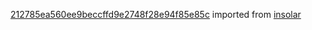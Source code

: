 [212785ea560ee9beccffd9e2748f28e94f85e85c](https://github.com/insolar/insolar/commit/212785ea560ee9beccffd9e2748f28e94f85e85c) imported from [insolar](https://github.com/insolar/insolar)
